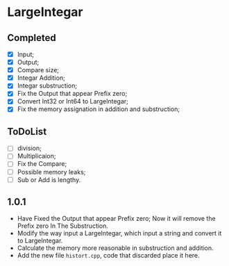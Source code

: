 # LargeIntegar
## Completed
- [x] Input;
- [x] Output;
- [x] Compare size;
- [x] Integar Addition;
- [x] Integar substruction;
- [x] Fix the Output that appear Prefix zero;
- [x] Convert Int32 or Int64 to LargeIntegar;
- [x] Fix the memory assignation in addition and substruction;

## ToDoList
- [ ] division;
- [ ] Multiplicaion;
- [ ] Fix the Compare;
- [ ] Possible memory leaks;
- [ ] Sub or Add is lengthy.

## 1.0.1
- Have Fixed the Output that appear Prefix zero;
Now it will remove the Prefix zero In The Substruction.
- Modify the way input a LargeIntegar, 
which input a string and convert it to LargeIntegar.
- Calculate the memory more reasonable in substruction and addition.
- Add the new file `histort.cpp`, code that discarded place it here.